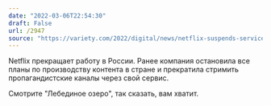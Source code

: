 ```yaml
---
date: "2022-03-06T22:54:30"
draft: False
url: /2947
source: "https://variety.com/2022/digital/news/netflix-suspends-service-russia-ukraine-invasion-1235197390/"
---
```


Netflix прекращает работу в России. Ранее компания остановила все планы по производству контента в стране и прекратила стримить пропагандистские каналы через свой сервис.

Смотрите "Лебединое озеро", так сказать, вам хватит.
